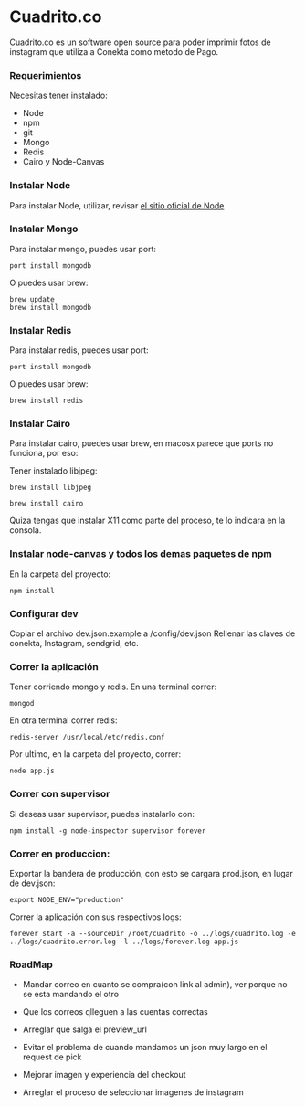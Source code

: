 # Cuadrito.co

Cuadrito.co es un software open source para poder imprimir fotos de instagram que utiliza a Conekta como metodo de Pago.

### Requerimientos

Necesitas tener instalado:

* Node
* npm
* git
* Mongo
* Redis
* Cairo y Node-Canvas

### Instalar Node

Para instalar Node, utilizar, revisar [el sitio oficial de Node](http://nodejs.org/download/)

### Instalar Mongo

Para instalar mongo, puedes usar port:

```
port install mongodb
```

O puedes usar brew:

```
brew update
brew install mongodb
```

### Instalar Redis

Para instalar redis, puedes usar port:

```
port install mongodb
```

O puedes usar brew:

```
brew install redis
```

### Instalar Cairo

Para instalar cairo, puedes usar brew, en macosx parece que ports no funciona, por eso:

Tener instalado libjpeg:

```
brew install libjpeg
```

```
brew install cairo
```

Quiza tengas que instalar X11 como parte del proceso, te lo indicara en la consola.

### Instalar node-canvas y todos los demas paquetes de npm

En la carpeta del proyecto:

```
npm install
```


### Configurar dev

Copiar el archivo dev.json.example a /config/dev.json
Rellenar las claves de conekta, Instagram, sendgrid, etc.

### Correr la aplicación

Tener corriendo mongo y redis. En una terminal correr:

```
mongod
```

En otra terminal correr redis:

```
redis-server /usr/local/etc/redis.conf
```

Por ultimo, en la carpeta del proyecto, correr:
```
node app.js
```

### Correr con supervisor

Si deseas usar supervisor, puedes instalarlo con:

```
npm install -g node-inspector supervisor forever
```

### Correr en produccion:

Exportar la bandera de producción, con esto se cargara prod.json, en lugar de dev.json:

```
export NODE_ENV="production"
```

Correr la aplicación con sus respectivos logs:

```
forever start -a --sourceDir /root/cuadrito -o ../logs/cuadrito.log -e ../logs/cuadrito.error.log -l ../logs/forever.log app.js
```

### RoadMap

* Mandar correo en cuanto se compra(con link al admin), ver porque no se esta mandando el otro
* Que los correos qlleguen a las cuentas correctas
* Arreglar que salga el preview_url

* Evitar el problema de cuando mandamos un json muy largo en el request de pick
* Mejorar imagen y experiencia del checkout
* Arreglar el proceso de seleccionar imagenes de instagram
